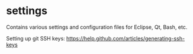 settings
========

Contains various settings and configuration files for Eclipse, Qt, Bash, etc.


Setting up git SSH keys:
https://help.github.com/articles/generating-ssh-keys
